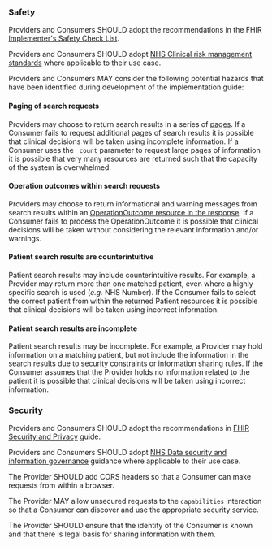 ### Safety
Providers and Consumers SHOULD adopt the recommendations in the FHIR [Implementer's Safety Check List](https://www.hl7.org/fhir/safety.html).

Providers and Consumers SHOULD adopt [NHS Clinical risk management standards](https://digital.nhs.uk/services/clinical-safety/clinical-risk-management-standards) where applicable to their use case.

Providers and Consumers  MAY consider the following potential hazards that have been identified during development of the
implementation guide:

#### Paging of search requests
Providers may choose to return search results in a series of [pages](https://hl7.org/fhir/R4/search.html#count).
If a Consumer fails to request additional pages of search results it is possible that clinical decisions will be taken 
using incomplete information.
If a Consumer uses the `_count` parameter to request large pages of information it is possible that very many resources
are returned such that the capacity of the system is overwhelmed.

#### Operation outcomes within search requests
Providers may choose to return informational and warning messages from search results within an [OperationOutcome resource
in the response](https://hl7.org/fhir/R4/http.html#search).
If a Consumer fails to process the OperationOutcome it is possible that clinical decisions will be taken
without considering the relevant information and/or warnings.

#### Patient search results are counterintuitive
Patient search results may include counterintuitive results.
For example, a Provider may return more than one matched patient, even where a highly specific search is used (_e.g._ NHS Number).
If the Consumer fails to select the correct patient from within the returned Patient resources it is possible that 
clinical decisions will be taken using incorrect information.

#### Patient search results are incomplete
Patient search results may be incomplete.
For example, a Provider may hold information on a matching patient, but not include the information in the search results due to security
constraints or information sharing rules.
If the Consumer assumes that the Provider holds no information related to the patient it is possible that clinical 
decisions will be taken using incorrect information.

### Security
Providers and Consumers SHOULD adopt the recommendations in [FHIR Security and Privacy](https://www.hl7.org/fhir/secpriv-module.html) guide.

Providers and Consumers SHOULD adopt [NHS Data security and information governance](https://digital.nhs.uk/data-and-information/looking-after-information/data-security-and-information-governance) guidance where applicable to their use case.

The Provider SHOULD add CORS headers so that a Consumer can make requests from within a browser.

The Provider MAY allow unsecured requests to the `capabilities` interaction so that a Consumer can discover and use the appropriate security service.

The Provider SHOULD ensure that the identity of the Consumer is known and that there is legal basis for sharing information with them.